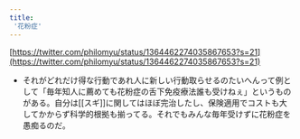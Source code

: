 ```yaml
---
title:
 '花粉症'
---
```


[https://twitter.com/philomyu/status/1364462274035867653?s=21](https://twitter.com/philomyu/status/1364462274035867653?s=21)
- それがどれだけ得な行動であれ人に新しい行動取らせるのたいへんって例として「毎年知人に薦めても花粉症の舌下免疫療法誰も受けねぇ」というものがある。自分は[[スギ]]に関してはほぼ完治したし、保険適用でコストも大してかからず科学的根拠も揃ってる。それでもみんな毎年受けずに花粉症を愚痴るのだ。
